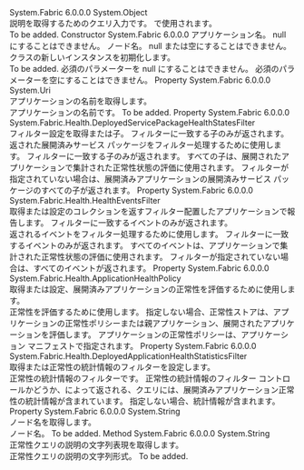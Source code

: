 <Type Name="DeployedApplicationHealthQueryDescription" FullName="System.Fabric.Description.DeployedApplicationHealthQueryDescription">
  <TypeSignature Language="C#" Value="public sealed class DeployedApplicationHealthQueryDescription" />
  <TypeSignature Language="ILAsm" Value=".class public auto ansi sealed beforefieldinit DeployedApplicationHealthQueryDescription extends System.Object" />
  <TypeSignature Language="DocId" Value="T:System.Fabric.Description.DeployedApplicationHealthQueryDescription" />
  <TypeSignature Language="VB.NET" Value="Public NotInheritable Class DeployedApplicationHealthQueryDescription" />
  <TypeSignature Language="F#" Value="type DeployedApplicationHealthQueryDescription = class" />
  <AssemblyInfo>
    <AssemblyName>System.Fabric</AssemblyName>
    <AssemblyVersion>6.0.0.0</AssemblyVersion>
  </AssemblyInfo>
  <Base>
    <BaseTypeName>System.Object</BaseTypeName>
  </Base>
  <Interfaces />
  <Docs>
    <summary>
      <para>説明を取得するためのクエリ入力<see cref="T:System.Fabric.Health.DeployedApplicationHealth" />です。 <see cref="M:System.Fabric.FabricClient.HealthClient.GetDeployedApplicationHealthAsync(System.Fabric.Description.DeployedApplicationHealthQueryDescription)" /> で使用されます。</para>
    </summary>
    <remarks>To be added.</remarks>
  </Docs>
  <Members>
    <Member MemberName=".ctor">
      <MemberSignature Language="C#" Value="public DeployedApplicationHealthQueryDescription (Uri applicationName, string nodeName);" />
      <MemberSignature Language="ILAsm" Value=".method public hidebysig specialname rtspecialname instance void .ctor(class System.Uri applicationName, string nodeName) cil managed" />
      <MemberSignature Language="DocId" Value="M:System.Fabric.Description.DeployedApplicationHealthQueryDescription.#ctor(System.Uri,System.String)" />
      <MemberSignature Language="VB.NET" Value="Public Sub New (applicationName As Uri, nodeName As String)" />
      <MemberSignature Language="F#" Value="new System.Fabric.Description.DeployedApplicationHealthQueryDescription : Uri * string -&gt; System.Fabric.Description.DeployedApplicationHealthQueryDescription" Usage="new System.Fabric.Description.DeployedApplicationHealthQueryDescription (applicationName, nodeName)" />
      <MemberType>Constructor</MemberType>
      <AssemblyInfo>
        <AssemblyName>System.Fabric</AssemblyName>
        <AssemblyVersion>6.0.0.0</AssemblyVersion>
      </AssemblyInfo>
      <Parameters>
        <Parameter Name="applicationName" Type="System.Uri" />
        <Parameter Name="nodeName" Type="System.String" />
      </Parameters>
      <Docs>
        <param name="applicationName">
          <para>アプリケーション名。 null にすることはできません。</para>
        </param>
        <param name="nodeName">
          <para>ノード名。 null または空にすることはできません。</para>
        </param>
        <summary>
          <para><see cref="T:System.Fabric.Description.DeployedApplicationHealthQueryDescription" /> クラスの新しいインスタンスを初期化します。</para>
        </summary>
        <remarks>To be added.</remarks>
        <exception cref="T:System.ArgumentNullException">
          <para>必須のパラメーターを null にすることはできません。</para>
        </exception>
        <exception cref="T:System.ArgumentException">
          <para>必須のパラメーターを空にすることはできません。</para>
        </exception>
      </Docs>
    </Member>
    <Member MemberName="ApplicationName">
      <MemberSignature Language="C#" Value="public Uri ApplicationName { get; }" />
      <MemberSignature Language="ILAsm" Value=".property instance class System.Uri ApplicationName" />
      <MemberSignature Language="DocId" Value="P:System.Fabric.Description.DeployedApplicationHealthQueryDescription.ApplicationName" />
      <MemberSignature Language="VB.NET" Value="Public ReadOnly Property ApplicationName As Uri" />
      <MemberSignature Language="F#" Value="member this.ApplicationName : Uri" Usage="System.Fabric.Description.DeployedApplicationHealthQueryDescription.ApplicationName" />
      <MemberType>Property</MemberType>
      <AssemblyInfo>
        <AssemblyName>System.Fabric</AssemblyName>
        <AssemblyVersion>6.0.0.0</AssemblyVersion>
      </AssemblyInfo>
      <ReturnValue>
        <ReturnType>System.Uri</ReturnType>
      </ReturnValue>
      <Docs>
        <summary>
          <para>アプリケーションの名前を取得します。</para>
        </summary>
        <value>
          <para>アプリケーションの名前です。</para>
        </value>
        <remarks>To be added.</remarks>
      </Docs>
    </Member>
    <Member MemberName="DeployedServicePackagesFilter">
      <MemberSignature Language="C#" Value="public System.Fabric.Health.DeployedServicePackageHealthStatesFilter DeployedServicePackagesFilter { get; set; }" />
      <MemberSignature Language="ILAsm" Value=".property instance class System.Fabric.Health.DeployedServicePackageHealthStatesFilter DeployedServicePackagesFilter" />
      <MemberSignature Language="DocId" Value="P:System.Fabric.Description.DeployedApplicationHealthQueryDescription.DeployedServicePackagesFilter" />
      <MemberSignature Language="VB.NET" Value="Public Property DeployedServicePackagesFilter As DeployedServicePackageHealthStatesFilter" />
      <MemberSignature Language="F#" Value="member this.DeployedServicePackagesFilter : System.Fabric.Health.DeployedServicePackageHealthStatesFilter with get, set" Usage="System.Fabric.Description.DeployedApplicationHealthQueryDescription.DeployedServicePackagesFilter" />
      <MemberType>Property</MemberType>
      <AssemblyInfo>
        <AssemblyName>System.Fabric</AssemblyName>
        <AssemblyVersion>6.0.0.0</AssemblyVersion>
      </AssemblyInfo>
      <ReturnValue>
        <ReturnType>System.Fabric.Health.DeployedServicePackageHealthStatesFilter</ReturnType>
      </ReturnValue>
      <Docs>
        <summary>
          <para>フィルター設定を取得または<see cref="T:System.Fabric.Health.DeployedServicePackageHealthState" />子。 フィルターに一致する子のみが返されます。</para>
        </summary>
        <value>
          <para><see cref="T:System.Fabric.Health.DeployedServicePackageHealthStatesFilter" />返された展開済みサービス パッケージをフィルター処理するために使用します。</para>
        </value>
        <remarks>
          <para> フィルターに一致する子のみが返されます。 すべての子は、展開されたアプリケーションで集計された正常性状態の評価に使用されます。
            フィルターが指定されていない場合は、展開済みアプリケーションの展開済みサービス パッケージのすべての子が返されます。</para>
        </remarks>
      </Docs>
    </Member>
    <Member MemberName="EventsFilter">
      <MemberSignature Language="C#" Value="public System.Fabric.Health.HealthEventsFilter EventsFilter { get; set; }" />
      <MemberSignature Language="ILAsm" Value=".property instance class System.Fabric.Health.HealthEventsFilter EventsFilter" />
      <MemberSignature Language="DocId" Value="P:System.Fabric.Description.DeployedApplicationHealthQueryDescription.EventsFilter" />
      <MemberSignature Language="VB.NET" Value="Public Property EventsFilter As HealthEventsFilter" />
      <MemberSignature Language="F#" Value="member this.EventsFilter : System.Fabric.Health.HealthEventsFilter with get, set" Usage="System.Fabric.Description.DeployedApplicationHealthQueryDescription.EventsFilter" />
      <MemberType>Property</MemberType>
      <AssemblyInfo>
        <AssemblyName>System.Fabric</AssemblyName>
        <AssemblyVersion>6.0.0.0</AssemblyVersion>
      </AssemblyInfo>
      <ReturnValue>
        <ReturnType>System.Fabric.Health.HealthEventsFilter</ReturnType>
      </ReturnValue>
      <Docs>
        <summary>
          <para>取得または設定のコレクションを返すフィルター<see cref="T:System.Fabric.Health.HealthEvent" />配置したアプリケーションで報告します。 フィルターに一致するイベントのみが返されます。</para>
        </summary>
        <value>
          <para><see cref="T:System.Fabric.Health.HealthEventsFilter" />返されるイベントをフィルター処理するために使用します。</para>
        </value>
        <remarks>
          <para> フィルターに一致するイベントのみが返されます。 すべてのイベントは、アプリケーションで集計された正常性状態の評価に使用されます。
            フィルターが指定されていない場合は、すべてのイベントが返されます。</para>
        </remarks>
      </Docs>
    </Member>
    <Member MemberName="HealthPolicy">
      <MemberSignature Language="C#" Value="public System.Fabric.Health.ApplicationHealthPolicy HealthPolicy { get; set; }" />
      <MemberSignature Language="ILAsm" Value=".property instance class System.Fabric.Health.ApplicationHealthPolicy HealthPolicy" />
      <MemberSignature Language="DocId" Value="P:System.Fabric.Description.DeployedApplicationHealthQueryDescription.HealthPolicy" />
      <MemberSignature Language="VB.NET" Value="Public Property HealthPolicy As ApplicationHealthPolicy" />
      <MemberSignature Language="F#" Value="member this.HealthPolicy : System.Fabric.Health.ApplicationHealthPolicy with get, set" Usage="System.Fabric.Description.DeployedApplicationHealthQueryDescription.HealthPolicy" />
      <MemberType>Property</MemberType>
      <AssemblyInfo>
        <AssemblyName>System.Fabric</AssemblyName>
        <AssemblyVersion>6.0.0.0</AssemblyVersion>
      </AssemblyInfo>
      <ReturnValue>
        <ReturnType>System.Fabric.Health.ApplicationHealthPolicy</ReturnType>
      </ReturnValue>
      <Docs>
        <summary>
          <para>取得または設定、<see cref="T:System.Fabric.Health.ApplicationHealthPolicy" />展開済みアプリケーションの正常性を評価するために使用します。</para>
        </summary>
        <value>
          <para><see cref="T:System.Fabric.Health.ApplicationHealthPolicy" />正常性を評価するために使用します。</para>
        </value>
        <remarks>指定しない場合、正常性ストアは、アプリケーションの正常性ポリシーまたは親アプリケーション、展開されたアプリケーションを評価します。
            アプリケーションの正常性ポリシーは、アプリケーション マニフェストで指定されます。
            </remarks>
      </Docs>
    </Member>
    <Member MemberName="HealthStatisticsFilter">
      <MemberSignature Language="C#" Value="public System.Fabric.Health.DeployedApplicationHealthStatisticsFilter HealthStatisticsFilter { get; set; }" />
      <MemberSignature Language="ILAsm" Value=".property instance class System.Fabric.Health.DeployedApplicationHealthStatisticsFilter HealthStatisticsFilter" />
      <MemberSignature Language="DocId" Value="P:System.Fabric.Description.DeployedApplicationHealthQueryDescription.HealthStatisticsFilter" />
      <MemberSignature Language="VB.NET" Value="Public Property HealthStatisticsFilter As DeployedApplicationHealthStatisticsFilter" />
      <MemberSignature Language="F#" Value="member this.HealthStatisticsFilter : System.Fabric.Health.DeployedApplicationHealthStatisticsFilter with get, set" Usage="System.Fabric.Description.DeployedApplicationHealthQueryDescription.HealthStatisticsFilter" />
      <MemberType>Property</MemberType>
      <AssemblyInfo>
        <AssemblyName>System.Fabric</AssemblyName>
        <AssemblyVersion>6.0.0.0</AssemblyVersion>
      </AssemblyInfo>
      <ReturnValue>
        <ReturnType>System.Fabric.Health.DeployedApplicationHealthStatisticsFilter</ReturnType>
      </ReturnValue>
      <Docs>
        <summary>
            取得または正常性の統計情報のフィルターを設定します。
            </summary>
        <value>正常性の統計情報のフィルターです。</value>
        <remarks>
          <para>
            正常性の統計情報のフィルター コントロールかどうか、<see cref="T:System.Fabric.Health.DeployedApplicationHealth" />によって返される、クエリには、展開済みアプリケーション正常性の統計情報が含まれています。 指定しない場合、統計情報が含まれます。
            </para>
        </remarks>
      </Docs>
    </Member>
    <Member MemberName="NodeName">
      <MemberSignature Language="C#" Value="public string NodeName { get; }" />
      <MemberSignature Language="ILAsm" Value=".property instance string NodeName" />
      <MemberSignature Language="DocId" Value="P:System.Fabric.Description.DeployedApplicationHealthQueryDescription.NodeName" />
      <MemberSignature Language="VB.NET" Value="Public ReadOnly Property NodeName As String" />
      <MemberSignature Language="F#" Value="member this.NodeName : string" Usage="System.Fabric.Description.DeployedApplicationHealthQueryDescription.NodeName" />
      <MemberType>Property</MemberType>
      <AssemblyInfo>
        <AssemblyName>System.Fabric</AssemblyName>
        <AssemblyVersion>6.0.0.0</AssemblyVersion>
      </AssemblyInfo>
      <ReturnValue>
        <ReturnType>System.String</ReturnType>
      </ReturnValue>
      <Docs>
        <summary>
          <para>ノード名を取得します。</para>
        </summary>
        <value>
          <para>ノード名。</para>
        </value>
        <remarks>To be added.</remarks>
      </Docs>
    </Member>
    <Member MemberName="ToString">
      <MemberSignature Language="C#" Value="public override string ToString ();" />
      <MemberSignature Language="ILAsm" Value=".method public hidebysig virtual instance string ToString() cil managed" />
      <MemberSignature Language="DocId" Value="M:System.Fabric.Description.DeployedApplicationHealthQueryDescription.ToString" />
      <MemberSignature Language="VB.NET" Value="Public Overrides Function ToString () As String" />
      <MemberSignature Language="F#" Value="override this.ToString : unit -&gt; string" Usage="deployedApplicationHealthQueryDescription.ToString " />
      <MemberType>Method</MemberType>
      <AssemblyInfo>
        <AssemblyName>System.Fabric</AssemblyName>
        <AssemblyVersion>6.0.0.0</AssemblyVersion>
      </AssemblyInfo>
      <ReturnValue>
        <ReturnType>System.String</ReturnType>
      </ReturnValue>
      <Parameters />
      <Docs>
        <summary>
            正常性クエリの説明の文字列表現を取得します。
            </summary>
        <returns>正常性クエリの説明の文字列形式。</returns>
        <remarks>To be added.</remarks>
      </Docs>
    </Member>
  </Members>
</Type>